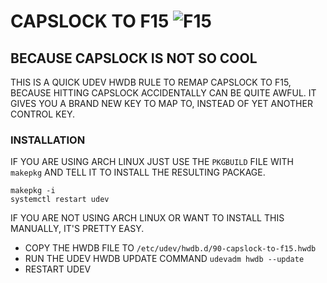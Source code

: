 # CAPSLOCK TO F15 ![F15](http://i.imgur.com/SaN2LIF.png)
## BECAUSE CAPSLOCK IS NOT SO COOL

THIS IS A QUICK UDEV HWDB RULE TO REMAP CAPSLOCK TO F15,
BECAUSE HITTING CAPSLOCK ACCIDENTALLY CAN BE QUITE AWFUL.
IT GIVES YOU A BRAND NEW KEY TO MAP TO, INSTEAD OF YET
ANOTHER CONTROL KEY.

### INSTALLATION

IF YOU ARE USING ARCH LINUX JUST USE THE `PKGBUILD` FILE WITH
`makepkg` AND TELL IT TO INSTALL THE RESULTING PACKAGE.

```
makepkg -i
systemctl restart udev
```

IF YOU ARE NOT USING ARCH LINUX OR WANT TO INSTALL THIS MANUALLY,
IT'S PRETTY EASY.

* COPY THE HWDB FILE TO `/etc/udev/hwdb.d/90-capslock-to-f15.hwdb`
* RUN THE UDEV HWDB UPDATE COMMAND `udevadm hwdb --update`
* RESTART UDEV
